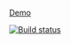 [Demo](https://lana2810.github.io/ra_4_photo/)

[![Build status](https://ci.appveyor.com/api/projects/status/r8iabbsf0c0yemlr/branch/master?svg=true)](https://ci.appveyor.com/project/lana2810/ra-4-photo/branch/master)
